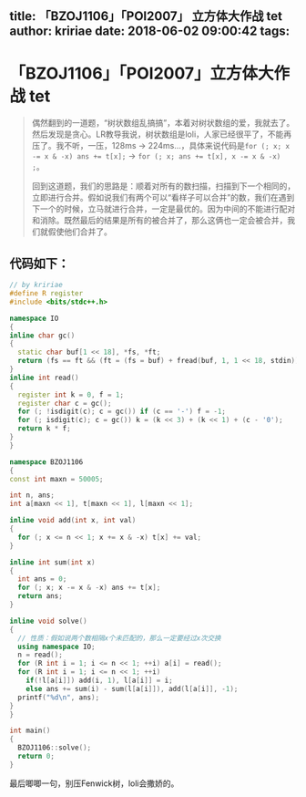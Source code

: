 title: 「BZOJ1106」「POI2007」 立方体大作战 tet
author: kririae
date: 2018-06-02 09:00:42
tags:
---
# 「BZOJ1106」「POI2007」立方体大作战 tet

<!--more-->

> 偶然翻到的一道题，“树状数组乱搞搞”，本着对树状数组的爱，我就去了。然后发现是贪心。LR教导我说，树状数组是loli，人家已经很平了，不能再压了。我不听，一压，128ms -> 224ms...，具体来说代码是`for (; x; x -= x & -x) ans += t[x];` -> `for (; x; ans += t[x], x -= x & -x) ;`。 
>
> 回到这道题，我们的思路是：顺着对所有的数扫描，扫描到下一个相同的，立即进行合并。假如说我们有两个可以“看样子可以合并”的数，我们在遇到下一个的时候，立马就进行合并，一定是最优的。因为中间的不能进行配对和消除。既然最后的结果是所有的被合并了，那么这俩也一定会被合并，我们就假使他们合并了。

## 代码如下：

```cpp
// by kririae
#define R register
#include <bits/stdc++.h>

namespace IO
{
inline char gc()
{
  static char buf[1 << 18], *fs, *ft;
  return (fs == ft && (ft = (fs = buf) + fread(buf, 1, 1 << 18, stdin)), fs == ft) ? EOF : *fs++;
}
inline int read()
{
  register int k = 0, f = 1;
  register char c = gc();
  for (; !isdigit(c); c = gc()) if (c == '-') f = -1;
  for (; isdigit(c); c = gc()) k = (k << 3) + (k << 1) + (c - '0');
  return k * f;
}
}

namespace BZOJ1106
{
const int maxn = 50005;

int n, ans;
int a[maxn << 1], t[maxn << 1], l[maxn << 1];

inline void add(int x, int val)
{
  for (; x <= n << 1; x += x & -x) t[x] += val;
}

inline int sum(int x)
{
  int ans = 0;
  for (; x; x -= x & -x) ans += t[x];
  return ans;
}

inline void solve()
{
  // 性质：假如说两个数相隔x个未匹配的，那么一定要经过x次交换
  using namespace IO;
  n = read();
  for (R int i = 1; i <= n << 1; ++i) a[i] = read();
  for (R int i = 1; i <= n << 1; ++i)
    if(!l[a[i]]) add(i, 1), l[a[i]] = i;
    else ans += sum(i) - sum(l[a[i]]), add(l[a[i]], -1);
  printf("%d\n", ans);
}
}

int main()
{
  BZOJ1106::solve();
  return 0;
}
```

最后唧唧一句，别压Fenwick树，loli会撒娇的。